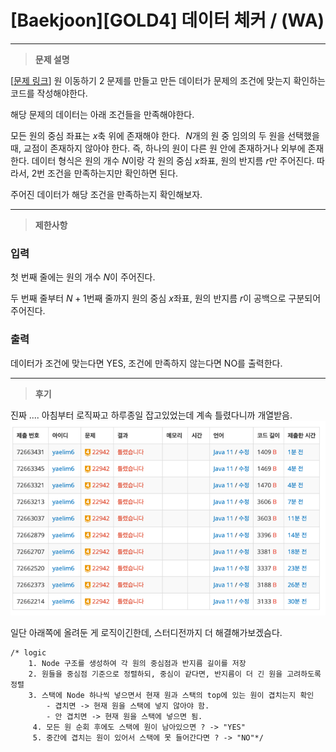 # [Baekjoon][GOLD4] 데이터 체커 / (WA)

---

> **문제 설명**
>

[[문제 링크](https://www.acmicpc.net/problem/22942)]
원 이동하기 2 문제를 만들고 만든 데이터가 문제의 조건에 맞는지 확인하는 코드를 작성해야한다.

해당 문제의 데이터는 아래 조건들을 만족해야한다.

모든 원의 중심 좌표는
$x$축 위에 존재해야 한다.
 
$N$개의 원 중 임의의 두 원을 선택했을 때, 교점이 존재하지 않아야 한다. 즉, 하나의 원이 다른 원 안에 존재하거나 외부에 존재한다.
데이터 형식은 원의 개수
$N$이랑 각 원의 중심
$x$좌표, 원의 반지름
$r$만 주어진다. 따라서, 2번 조건을 만족하는지만 확인하면 된다.

주어진 데이터가 해당 조건을 만족하는지 확인해보자.

---
> **제한사항**

### 입력<br>
첫 번째 줄에는 원의 개수
$N$이 주어진다.

두 번째 줄부터
$N+1$번째 줄까지 원의 중심
$x$좌표, 원의 반지름
$r$이 공백으로 구분되어 주어진다.

### 출력<br>

데이터가 조건에 맞는다면 YES, 조건에 만족하지 않는다면 NO를 출력한다.

---

> **후기**

진짜 .... 아침부터 로직짜고 하루종일 잡고있었는데 계속 틀렸다니까 개열받음.
![img.png](img.png)

일단 아래쪽에 올려둔 게 로직이긴한데, 스터디전까지 더 해결해가보겠슴다.

```
/* logic
    1. Node 구조를 생성하여 각 원의 중심점과 반지름 길이를 저장
    2. 원들을 중심점 기준으로 정렬하되, 중심이 같다면, 반지름이 더 긴 원을 고려하도록 정렬
    3. 스택에 Node 하나씩 넣으면서 현재 원과 스택의 top에 있는 원이 겹치는지 확인
        - 겹치면 -> 현재 원을 스택에 넣지 않아야 함.
        - 안 겹치면 -> 현재 원을 스택에 넣으면 됨.
     4. 모든 원 순회 후에도 스택에 원이 남아있으면 ? -> "YES"
     5. 중간에 겹치는 원이 있어서 스택에 못 들어간다면 ? -> "NO"*/

